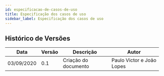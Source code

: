 ```yaml
---
id: especificacao-de-casos-de-uso
title: Especificação dos casos de uso
sidebar_label: Especificação dos casos de uso 
---
```


## Histórico de Versões

| Data | Versão | Descrição | Autor |
|--------|-----------|---------------|---------|
| 03/09/2020 | 0.1 | Criação do documento | Paulo Victor e João Lopes |
